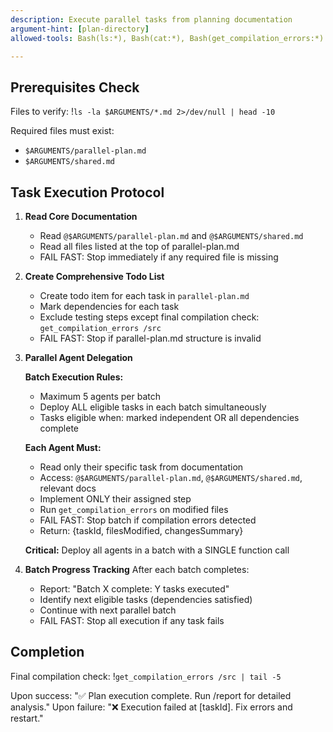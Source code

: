 ```yaml
---
description: Execute parallel tasks from planning documentation
argument-hint: [plan-directory]
allowed-tools: Bash(ls:*), Bash(cat:*), Bash(get_compilation_errors:*)

---
```


## Prerequisites Check
Files to verify: !`ls -la $ARGUMENTS/*.md 2>/dev/null | head -10`

Required files must exist:
- `$ARGUMENTS/parallel-plan.md` 
- `$ARGUMENTS/shared.md`

## Task Execution Protocol

1. **Read Core Documentation**
   - Read `@$ARGUMENTS/parallel-plan.md` and `@$ARGUMENTS/shared.md`
   - Read all files listed at the top of parallel-plan.md
   - FAIL FAST: Stop immediately if any required file is missing

2. **Create Comprehensive Todo List**
   - Create todo item for each task in `parallel-plan.md`
   - Mark dependencies for each task
   - Exclude testing steps except final compilation check: `get_compilation_errors /src`
   - FAIL FAST: Stop if parallel-plan.md structure is invalid

3. **Parallel Agent Delegation**
   
   **Batch Execution Rules:**
   - Maximum 5 agents per batch
   - Deploy ALL eligible tasks in each batch simultaneously
   - Tasks eligible when: marked independent OR all dependencies complete
   
   **Each Agent Must:**
   - Read only their specific task from documentation
   - Access: `@$ARGUMENTS/parallel-plan.md`, `@$ARGUMENTS/shared.md`, relevant docs
   - Implement ONLY their assigned step
   - Run `get_compilation_errors` on modified files
   - FAIL FAST: Stop batch if compilation errors detected
   - Return: {taskId, filesModified, changesSummary}

   **Critical:** Deploy all agents in a batch with a SINGLE function call

4. **Batch Progress Tracking**
   After each batch completes:
   - Report: "Batch X complete: Y tasks executed"
   - Identify next eligible tasks (dependencies satisfied)
   - Continue with next parallel batch
   - FAIL FAST: Stop all execution if any task fails

## Completion
Final compilation check: !`get_compilation_errors /src | tail -5`

Upon success: "✅ Plan execution complete. Run /report for detailed analysis."
Upon failure: "❌ Execution failed at [taskId]. Fix errors and restart."